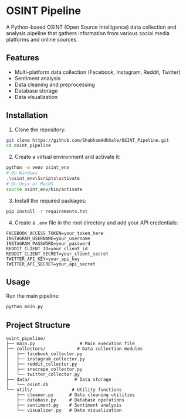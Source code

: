 # OSINT Pipeline

A Python-based OSINT (Open Source Intelligence) data collection and analysis pipeline that gathers information from various social media platforms and online sources.

## Features

- Multi-platform data collection (Facebook, Instagram, Reddit, Twitter)
- Sentiment analysis
- Data cleaning and preprocessing
- Database storage
- Data visualization

## Installation

1. Clone the repository:
```bash
git clone https://github.com/ShubhamAdkhale/OSINT_Pipeline.git
cd osint_pipeline
```

2. Create a virtual environment and activate it:
```bash
python -m venv osint_env
# On Windows
.\osint_env\Scripts\activate
# On Unix or MacOS
source osint_env/bin/activate
```

3. Install the required packages:
```bash
pip install -r requirements.txt
```

4. Create a `.env` file in the root directory and add your API credentials:
```
FACEBOOK_ACCESS_TOKEN=your_token_here
INSTAGRAM_USERNAME=your_username
INSTAGRAM_PASSWORD=your_password
REDDIT_CLIENT_ID=your_client_id
REDDIT_CLIENT_SECRET=your_client_secret
TWITTER_API_KEY=your_api_key
TWITTER_API_SECRET=your_api_secret
```

## Usage

Run the main pipeline:
```bash
python main.py
```

## Project Structure

```
osint_pipeline/
├── main.py                 # Main execution file
├── collectors/            # Data collection modules
│   ├── facebook_collector.py
│   ├── instagram_collector.py
│   ├── reddit_collector.py
│   ├── snscrape_collector.py
│   └── twitter_collector.py
├── data/                 # Data storage
│   └── osint.db
└── utils/               # Utility functions
    ├── cleaner.py      # Data cleaning utilities
    ├── database.py     # Database operations
    ├── sentiment.py    # Sentiment analysis
    └── visualizer.py   # Data visualization
```
